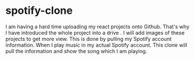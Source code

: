# spotify-clone
I am having a hard time uploading my react projects onto Github. That's why I have introduced the whole project into a drive . I will add images of these projects to get more view. This is done by pulling my Spotify account information. When I play music in my actual Spotify account. This clone will pull the information and show the song which I am playing.
